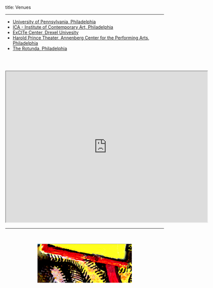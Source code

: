 title: Venues

---

 - [University of Pennsylvania, Philadelphia](https://www.sas.upenn.edu/music/)
 - [ICA - Institute of Contemporary Art, Philadelphia](http://icaphila.org/)
 - [ExCITe Center, Drexel Univesity](www.drexel.edu)
 - [Harold Prince Theater, Annenberg Center for the Performing Arts, Philadelphia](https://www.annenbergcenter.org)
 - [The Rotunda, Philadelphia](http://www.therotunda.org/)

 <br><br>
 
<p align="center"> 
  <iframe src="https://www.google.com/maps/d/embed?mid=11I2D46uDlNnaYCYAx8zkUICvjjy19FrS" width="640" height="480"></iframe>
</p>

---

<p align="center">
   <br><br>
  <img src="../images/IKPoster_frag11.png" width="300">
   <br><br>
</p>
 

